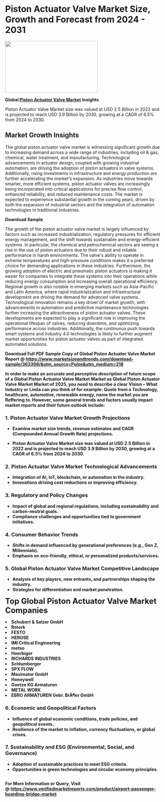 <H1>Piston Actuator Valve Market Size, Growth and Forecast from 2024 - 2031</H1><img class="aligncenter size-medium wp-image-584254" src="https://thirdeyenews.in/wp-content/uploads/2024/09/Global-Market-Research-300x168.jpeg" alt="" width="300" height="168" /><p><strong>Global&nbsp;<a href="https://www.marketsizeandtrends.com/download-sample/363398/&amp;utm_source=Pulse&amp;utm_medium=218">Piston Actuator Valve Market</a> Insights</strong></p><p>Piston Actuator Valve Market size was valued at USD 2.5 Billion in 2022 and is projected to reach USD 3.9 Billion by 2030, growing at a CAGR of 6.5% from 2024 to 2030.</p><p><h2>Market Growth Insights</h2> <p>The global piston actuator valve market is witnessing significant growth due to increasing demand across a wide range of industries, including oil & gas, chemical, water treatment, and manufacturing. Technological advancements in actuator design, coupled with growing industrial automation, are driving the adoption of piston actuators in valve systems. Additionally, rising investments in infrastructure and energy production are further accelerating the market's expansion. As industries move towards smarter, more efficient systems, piston actuator valves are increasingly being incorporated into critical applications for precise flow control, enhanced reliability, and reduced maintenance costs. The market is expected to experience substantial growth in the coming years, driven by both the expansion of industrial sectors and the integration of automation technologies in traditional industries.</p> <p><strong>Download Sample</strong></p> <p>The growth of the piston actuator valve market is largely influenced by factors such as increased industrialization, regulatory pressures for efficient energy management, and the shift towards sustainable and energy-efficient systems. In particular, the chemical and petrochemical sectors are seeing a rise in the use of piston actuators due to their robust and reliable performance in harsh environments. The valve's ability to operate in extreme temperatures and high-pressure conditions makes it a preferred choice for demanding applications in these industries. Furthermore, the growing adoption of electric and pneumatic piston actuators is making it easier for companies to integrate these systems into their operations while reducing energy consumption and increasing overall operational efficiency. Regional growth is also notable in emerging markets such as Asia-Pacific and Latin America, where rapid industrialization and infrastructural development are driving the demand for advanced valve systems. Technological innovation remains a key driver of market growth, with advancements in automation and predictive maintenance technologies further increasing the attractiveness of piston actuator valves. These developments are expected to play a significant role in improving the operational lifespan of valves, reducing downtime, and optimizing performance across industries. Additionally, the continuous push towards smart systems and Industry 4.0 technologies is likely to further augment market opportunities for piston actuator valves as part of integrated automated solutions. <p><strong></p><p><span class=""><strong>Download Full PDF Sample Copy of Global Piston Actuator Valve Market Report</strong> @ <a href="https://www.marketsizeandtrends.com/download-sample/363398/&amp;utm_source=Pulse&amp;utm_medium=218" target="_blank">https://www.marketsizeandtrends.com/download-sample/363398/&amp;utm_source=Pulse&amp;utm_medium=218</a></span></p><p>In order to make an accurate and perceptive description of future scope of a Global&nbsp;Piston Actuator Valve Market Market as Global&nbsp;Piston Actuator Valve Market Market of 2025, you need to describe a clear Vision &ndash; What Industry or Linda can you think of for example: Quote from a Technology, healthcare, automotive, renewable energy, name the market you are Reffering to. However, some general trends and factors usually impact market reports and their future outlook include:</p><h3>1.&nbsp;<strong>Piston Actuator Valve Market Growth Projections</strong></h3><ul><li>Examine market size trends, revenue estimates and CAGR (Compounded Annual Growth Rate) projections.</li><li><p>Piston Actuator Valve Market size was valued at USD 2.5 Billion in 2022 and is projected to reach USD 3.9 Billion by 2030, growing at a CAGR of 6.5% from 2024 to 2030.</p></li></ul><h3>2.&nbsp;<strong>Piston Actuator Valve Market Technological Advancements</strong></h3><ul><li>Integration of AI, IoT, blockchain, or automation in the industry.</li><li>Innovations driving cost reductions or improving efficiency.</li></ul><h3>3.&nbsp;<strong>Regulatory and Policy Changes</strong></h3><ul><li>Impact of global and regional regulations, including sustainability and carbon-neutral goals.</li><li>Compliance challenges and opportunities tied to government initiatives.</li></ul><h3>4.&nbsp;<strong>Consumer Behavior Trends</strong></h3><ul><li>Shifts in demand influenced by generational preferences (e.g., Gen Z, Millennials).</li><li>Emphasis on eco-friendly, ethical, or personalized products/services.</li></ul><h3>5.&nbsp;<strong>Global Piston Actuator Valve Market Competitive Landscape</strong></h3><ul><li>Analysis of key players, new entrants, and partnerships shaping the industry.</li><li>Strategies for differentiation and market penetration.</li></ul><p data-pm-slice="1 1 []"><span style="color: inherit; font-family: inherit; font-size: 25px;">Top Global Piston Actuator Valve Market Companies</span></p><div class="" data-test-id=""><p><li>Schubert & Salzer GmbH</li><li> Rotork</li><li> FESTO</li><li> HEROSE</li><li> IMI Critical Engineering</li><li> metso</li><li> Hoerbiger</li><li> RICHARDS INDUSTRIES</li><li> Schlumberger</li><li> SPX FLOW</li><li> Maximator GmbH</li><li> Honeywell</li><li> Goetze KG Armaturen</li><li> METAL WORK</li><li> EBRO ARMATUREN Gebr. BrÃ¶er GmbH</li></p></div><h3>6.&nbsp;<strong>Economic and Geopolitical Factors</strong></h3><ul><li>Influence of global economic conditions, trade policies, and geopolitical events.</li><li>Resilience of the market to inflation, currency fluctuations, or global crises.</li></ul><h3>7.&nbsp;<strong>Sustainability and ESG (Environmental, Social, and Governance)</strong></h3><ul><li>Adoption of sustainable practices to meet ESG criteria.</li><li>Opportunities in green technologies and circular economy principles.</li></ul><h2><strong style="font-size: 14px;">For More Information or Query, Visit @&nbsp;</strong><a style="background-color: #ffffff; font-size: 14px;" href="https://www.marketsizeandtrends.com/report/piston-actuator-valve-market/" target="_blank">https://www.verifiedmarketreports.com/product/airport-passenger-boarding-bridge-market</a></h2>
